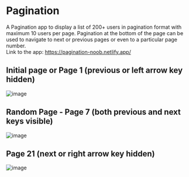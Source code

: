 # Pagination
A Pagination app to display a list of 200+ users in pagination format with maximum 10 users per page.
Pagination at the bottom of the page can be used to navigate to next or previous pages or even to a particular page number.  
Link to the app: https://pagination-noob.netlify.app/

## Initial page or Page 1 (previous or left arrow key hidden)
![image](https://github.com/user-attachments/assets/02cd8e05-ece9-4fd5-86f5-b10cc5bb0d14)

## Random Page - Page 7 (both previous and next keys visible)
![image](https://github.com/user-attachments/assets/2997bc6e-633b-44e9-b3c3-610917f99738)

## Page 21 (next or right arrow key hidden)
![image](https://github.com/user-attachments/assets/4fd5232d-6049-4c4a-a209-225ae0e3dcda)
